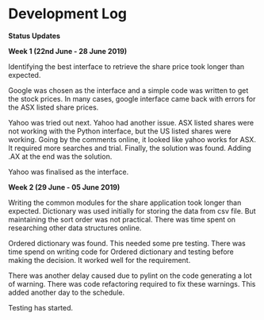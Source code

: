 # **Development Log**

**Status Updates**

**Week 1 (22nd June - 28 June 2019)**

Identifying the best interface to retrieve the share price took longer than expected. 

Google was chosen as the interface and a simple code was written to get the stock prices. In many cases, google interface came back with errors for the ASX listed share prices. 

Yahoo was tried out next. Yahoo had another issue. ASX listed shares were not working with the Python interface, but the US listed shares were working. Going by the comments online, it looked like yahoo works for ASX. It required more searches and trial. Finally, the solution was found. Adding .AX at the end was the solution.

Yahoo was finalised as the interface. 



**Week 2 (29 June - 05 June 2019)**

Writing the common modules for the share application took longer than expected. Dictionary was used initially for storing the data from csv file. But maintaining the sort order was not practical. There was time spent on researching other data structures online.

Ordered dictionary was found. This needed some pre testing. There was time spend on writing code for Ordered dictionary and testing before making the decision. It worked well for the requirement. 

There was another delay caused due to pylint on the code generating a lot of warning. There was code refactoring required to fix these warnings. This added another day to the schedule. 

Testing has started. 